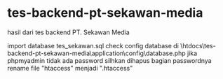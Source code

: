 # tes-backend-pt-sekawan-media
hasil dari tes backend PT. Sekawan Media

import database tes_sekawan.sql
check config database di \htdocs\tes-backend-pt-sekawan-media\application\config\database.php jika phpmyadmin tidak ada password silhkan dihapus bagian passwordnya
rename file "htaccess" menjadi ".htaccess"
